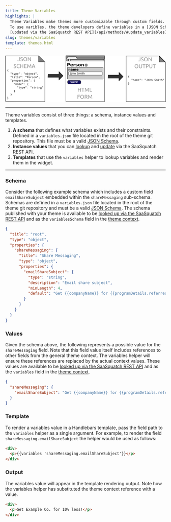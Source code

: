 ```yaml
---
title: Theme Variables
highlights: |
  Theme Variables make themes more customizable through custom fields. For example, the theme variables defined in [Standard Themes](/themes/standard) are what lets each program have custom email, facebook and twitter share messages.
  To use varibles, the theme developers define variables in a [JSON Schema](http://json-schema.org/examples.html) in the theme git repository. These variables can then be
  [updated via the SaaSquatch REST API](/api/methods/#update_variables) and then those values rendered in Handlebars templates.
slug: themes/variables
template: themes.html
---
```


![JSON Schema Example](/assets/images/schema-to-json.png)


---


Theme variables consist of three things: a schema, instance values and templates.

 1. **A schema** that defines what variables exists and their constraints. Defined in a `variables.json` file located in the root of the theme git repository. This file must be a valid [JSON Schema](http://json-schema.org/examples.html).
 2. **Instance values** that you can [lookup](/api/methods/#lookup_variables) and [update](/api/methods/#update_variables) via the SaaSquatch REST API.
 3. **Templates** that use the `variables` helper to lookup variables and render them in the widget.


---

### Schema

Consider the following example schema which includes a custom field `emailShareSubject` embedded within the `shareMessaging` sub-schema. 
Schemas are defined in a `variables.json` file located in the root of the theme git repository and must be a valid [JSON Schema](http://json-schema.org/examples.html).
The schema published with your theme is available to be [looked up via the SaaSquatch REST API](/api/methods/#lookup_variables_schema) and as the `variablesSchema` field
in the [theme context](/themes/fields).

```json
{
  "title": "root",
  "type": "object",
  "properties": {
    "shareMessaging": {
      "title": "Share Messaging",
      "type": "object",
      "properties": {
        "emailShareSubject": {
          "type": "string",
          "description": "Email share subject",
          "minLength": 4,
          "default": "Get {{companyName}} for {{programDetails.referredRewardDetails.discountPercent}}% less!"
        }
      }
    }
  }
}
```


### Values

Given the schema above, the following represents a possible value for the `shareMessaging` field. 
Note that this field value itself includes references to other fields from the general theme context.
The variables helper will ensure these references are replaced by the actual context values. These values
are available to be [looked up via the SaaSquatch REST API](/api/methods/#lookup_variables) and as the `variables` field in the [theme context](/themes/fields). 

```json
{
  "shareMessaging": {
    "emailShareSubject": "Get {{companyName}} for {{programDetails.referredRewardDetails.discountPercent}}% less!"
  }
}
```


### Template

To render a variables value in a Handlebars template, pass the field path to the `variables` helper as a single argument. 
For example, to render the field `shareMessaging.emailShareSubject` the helper would be used as follows:


```html
<div>
  <p>{{variables 'shareMessaging.emailShareSubject'}}</p>
</div>
```


### Output

The variables value will appear in the template rendering output. Note how the variables helper has substituted the theme context reference with a value.

```html
<div>
  <p>Get Example Co. for 10% less!</p>
</div>
```